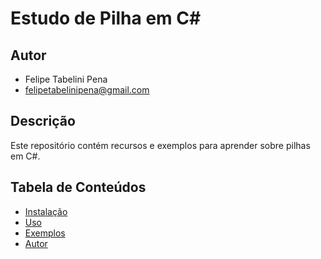 # Estudo de Pilha em C#

## Autor
- Felipe Tabelini Pena
- felipetabelinipena@gmail.com 

## Descrição
Este repositório contém recursos e exemplos para aprender sobre pilhas em C#.

## Tabela de Conteúdos
- [Instalação](#instalação)
- [Uso](#uso)
- [Exemplos](#exemplos)
- [Autor](#autor)



